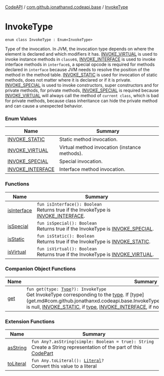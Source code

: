 [CodeAPI](../../index.md) / [com.github.jonathanxd.codeapi.base](../index.md) / [InvokeType](.)

# InvokeType

`enum class InvokeType : Enum<InvokeType>`

Type of the invocation. In JVM, the invocation type depends on where the element is declared and
which modifiers it has. [INVOKE_VIRTUAL](-i-n-v-o-k-e_-v-i-r-t-u-a-l.md) is used to invoke instance methods in `class`es, [INVOKE_INTERFACE](-i-n-v-o-k-e_-i-n-t-e-r-f-a-c-e.md)
is used to invoke interface methods in `interface`s, a special opcode is required for methods declared
in `interface` because JVM needs to resolve the position of the method in the method table. [INVOKE_STATIC](-i-n-v-o-k-e_-s-t-a-t-i-c.md) is used
for invocation of static methods, does not matter where it is declared or if it is private. [INVOKE_SPECIAL](-i-n-v-o-k-e_-s-p-e-c-i-a-l.md) is used to invoke
constructors, super constructors and for private methods, for private methods,
[INVOKE_SPECIAL](-i-n-v-o-k-e_-s-p-e-c-i-a-l.md) is required because [INVOKE_VIRTUAL](-i-n-v-o-k-e_-v-i-r-t-u-a-l.md) will always call the method of `current class`, which
is bad for private methods, because class inheritance can hide the private method and can cause a unexpected
behavior.

### Enum Values

| Name | Summary |
|---|---|
| [INVOKE_STATIC](-i-n-v-o-k-e_-s-t-a-t-i-c.md) | Static method invocation. |
| [INVOKE_VIRTUAL](-i-n-v-o-k-e_-v-i-r-t-u-a-l.md) | Virtual method invocation (instance methods). |
| [INVOKE_SPECIAL](-i-n-v-o-k-e_-s-p-e-c-i-a-l.md) | Special invocation. |
| [INVOKE_INTERFACE](-i-n-v-o-k-e_-i-n-t-e-r-f-a-c-e.md) | Interface method invocation. |

### Functions

| Name | Summary |
|---|---|
| [isInterface](is-interface.md) | `fun isInterface(): Boolean`<br>Returns true if the InvokeType is [INVOKE_INTERFACE](-i-n-v-o-k-e_-i-n-t-e-r-f-a-c-e.md). |
| [isSpecial](is-special.md) | `fun isSpecial(): Boolean`<br>Returns true if the InvokeType is [INVOKE_SPECIAL](-i-n-v-o-k-e_-s-p-e-c-i-a-l.md). |
| [isStatic](is-static.md) | `fun isStatic(): Boolean`<br>Returns true if the InvokeType is [INVOKE_STATIC](-i-n-v-o-k-e_-s-t-a-t-i-c.md). |
| [isVirtual](is-virtual.md) | `fun isVirtual(): Boolean`<br>Returns true if the InvokeType is [INVOKE_VIRTUAL](-i-n-v-o-k-e_-v-i-r-t-u-a-l.md). |

### Companion Object Functions

| Name | Summary |
|---|---|
| [get](get.md) | `fun get(type: `[`Type`](http://docs.oracle.com/javase/6/docs/api/java/lang/reflect/Type.html)`?): InvokeType`<br>Get InvokeType corresponding to the [type](get.md#com.github.jonathanxd.codeapi.base.InvokeType.Companion$get(java.lang.reflect.Type)/type). If [type](get.md#com.github.jonathanxd.codeapi.base.InvokeType.Companion$get(java.lang.reflect.Type)/type) is null, [INVOKE_STATIC](-i-n-v-o-k-e_-s-t-a-t-i-c.md), if [type](../../com.github.jonathanxd.codeapi.util/java.lang.reflect.-type/is-interface.md), [INVOKE_INTERFACE](-i-n-v-o-k-e_-i-n-t-e-r-f-a-c-e.md), if not, [INVOKE_VIRTUAL](-i-n-v-o-k-e_-v-i-r-t-u-a-l.md). |

### Extension Functions

| Name | Summary |
|---|---|
| [asString](../../com.github.jonathanxd.codeapi.util/kotlin.-any/as-string.md) | `fun Any?.asString(simple: Boolean = true): String`<br>Create a String representation of the part of this [CodePart](../../com.github.jonathanxd.codeapi/-code-part/index.md) |
| [toLiteral](../../com.github.jonathanxd.codeapi.util.conversion/kotlin.-any/to-literal.md) | `fun Any.toLiteral(): `[`Literal`](../../com.github.jonathanxd.codeapi.literal/-literal/index.md)`?`<br>Convert this value to a literal |
